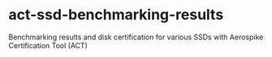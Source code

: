 # act-ssd-benchmarking-results
Benchmarking results and disk certification for various SSDs with Aerospike Certification Tool (ACT)
